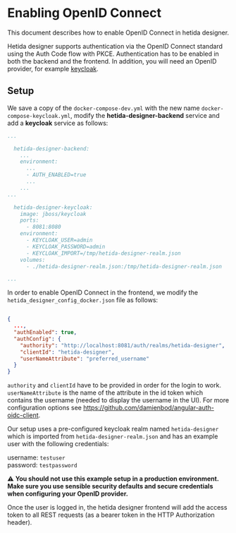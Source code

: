 # Enabling OpenID Connect

This document describes how to enable OpenID Connect in hetida designer. 

Hetida designer supports authentication via the OpenID Connect standard using the Auth Code flow with PKCE. Authentication has to be enabled in both the backend and the frontend. In addition, you will need an OpenID provider, for example [keycloak](https://www.keycloak.org/). 
## Setup

We save a copy of the `docker-compose-dev.yml` with the new name `docker-compose-keycloak.yml`, modify the **hetida-designer-backend** service and add a **keycloak** service as follows:

```yaml
...

  hetida-designer-backend:
    ...
    environment:
      ...
      - AUTH_ENABLED=true
      ...
    ...
...

  hetida-designer-keycloak:
    image: jboss/keycloak
    ports:
      - 8081:8080
    environment:
      - KEYCLOAK_USER=admin
      - KEYCLOAK_PASSWORD=admin
      - KEYCLOAK_IMPORT=/tmp/hetida-designer-realm.json
    volumes:
      - ./hetida-designer-realm.json:/tmp/hetida-designer-realm.json    

...

```

In order to enable OpenID Connect in the frontend, we modify the `hetida_designer_config_docker.json` file as follows:

```json

{
  ...,
  "authEnabled": true,
  "authConfig": {
    "authority": "http://localhost:8081/auth/realms/hetida-designer",
    "clientId": "hetida-designer",
    "userNameAttribute": "preferred_username"
  }
}

```

`authority` and `clientId` have to be provided in order for the login to work.
`userNameAttribute` is the name of the attribute in the id token which contains the username (needed to display the username in the UI).
For more configuration options see https://github.com/damienbod/angular-auth-oidc-client.

Our setup uses a pre-configured keycloak realm named `hetida-designer` which is imported from `hetida-designer-realm.json` and has an example user with the following credentials:

username: `testuser`\
password: `testpassword`

:warning: **You should not use this example setup in a production environment. Make sure you use sensible security defaults and secure credentials when configuring your OpenID provider.**

Once the user is logged in, the hetida designer frontend will add the access token to all REST requests (as a bearer token in the HTTP Authorization header).